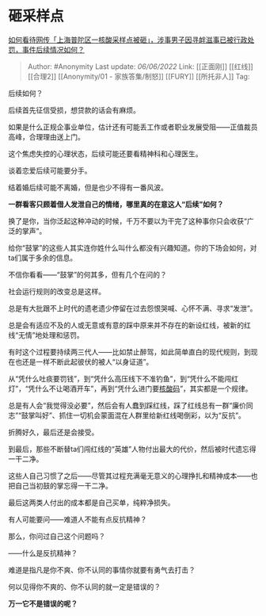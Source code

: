 # 砸采样点
[如何看待网传「上海普陀区一核酸采样点被砸」，涉事男子因寻衅滋事已被行政处罚，事件后续情况如何？](https://www.zhihu.com/question/535920607/answer/2514219245)

> Author: #Anonymity 
> Last update: *06/06/2022* 
> Link: [[正面刚]] [[红线]] [[合理2]] [[Anonymity/01 - 家族答集/制怒]] [[FURY]] [[所托非人]]
> Tag: 

后续如何？

后续首先征信受损，想贷款的话会有麻烦。

如果是什么正规企事业单位，估计还有可能丢工作或者职业发展受阻——正值裁员高峰，合理理由送上门。

这个焦虑失控的心理状态，后续可能还要看精神科和心理医生。

谈着恋爱后续可能要分手。

结着婚后续可能不离婚，但是也少不得有一番风波。

**一群看客只顾着借人发泄自己的情绪，哪里真的在意这人“后续”如何？**

换了是你，当你泛起这种冲动的时候，千万不要以为干完了这种事你只会收获“广泛的掌声”。

给你“鼓掌”的这些人其实连你姓什么叫什么都没有兴趣知道。你的下场会如何，对ta们属于多余的信息。

不信你看看——“鼓掌”的何其多，但有几个在问的？

  

社会运行规则的改变总是这样。

总是有大批跟不上时代的遗老遗少停留在过去怨恨哭喊、心怀不满、寻求“发泄”。

总是会有适应不及的人或无意或有意的踩中原来并不存在的新设红线，被新的红线“无情”地处理和惩罚。

有时这个过程要持续两三代人——比如禁止醉驾，如此简单直白的现代规则，到现在也还是一样不断此起彼伏的被人“以身证道”。

从“凭什么吐痰要罚钱”，到“凭什么高压线下不准钓鱼”，到“凭什么不能闯红灯”，“凭什么不让喝酒开车”，再到“凭什么进门要[核酸码](https://www.zhihu.com/search?q=%E6%A0%B8%E9%85%B8%E7%A0%81&search_source=Entity&hybrid_search_source=Entity&hybrid_search_extra=%7B%22sourceType%22%3A%22answer%22%2C%22sourceId%22%3A2514219245%7D)”，其实都是一个规律。

总是有人会“我觉得没必要”，然后会有人蠢到踩红线，踩了红线总有一群“廉价同志”“鼓掌叫好”、抓住一切机会蒙面混在人群里给新红线喝倒彩，以为“反抗”。

折腾好久，最后还是会接受。

到最后，那些不断替ta们闯红线的“英雄”人物付出最大的代价，然后被时代遗忘得一干二净。

这些人自己习惯了之后——尽管其过程充满毫无意义的心理挣扎和精神成本——也把自己当初鼓的掌忘得一干二净。

最后这两类人付出的成本都是自己买单，纯粹净损失。

  

有人可能要问——难道人不能有点反抗精神？

  

那么，你问过自己这个问题吗？

——什么是反抗精神？

难道是指凡是你不爽、你不认同的事情你就要有勇气去打击？

何以见得你不爽的、你不认同的就一定是错误的？

**万一它不是错误的呢？**